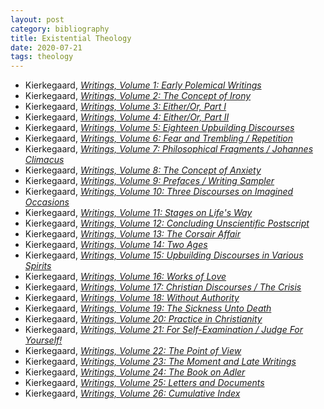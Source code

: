 ```yaml
---
layout: post
category: bibliography
title: Existential Theology
date: 2020-07-21
tags: theology
---
```


* Kierkegaard, [*Writings, Volume 1: Early Polemical Writings*](https://press.princeton.edu/books/paperback/9780691140728/kierkegaards-writings-i-volume-1)
* Kierkegaard, [*Writings, Volume 2: The Concept of Irony*](https://press.princeton.edu/books/paperback/9780691020723/kierkegaards-writings-ii-volume-2)
* Kierkegaard, [*Writings, Volume 3: Either/Or, Part I*](https://press.princeton.edu/books/paperback/9780691020419/kierkegaards-writing-iii-part-i)
* Kierkegaard, [*Writings, Volume 4: Either/Or, Part II*](https://press.princeton.edu/books/paperback/9780691020426/kierkegaards-writings-iv-part-ii)
* Kierkegaard, [*Writings, Volume 5: Eighteen Upbuilding Discourses*](https://press.princeton.edu/books/paperback/9780691020877/kierkegaards-writings-v-volume-5)
* Kierkegaard, [*Writings, Volume 6: Fear and Trembling / Repetition*](https://press.princeton.edu/books/paperback/9780691020266/kierkegaards-writings-vi-volume-6)
* Kierkegaard, [*Writings, Volume 7: Philosophical Fragments / Johannes Climacus*](https://press.princeton.edu/books/paperback/9780691020365/kierkegaards-writings-vii-volume-7)
* Kierkegaard, [*Writings, Volume 8: The Concept of Anxiety*](https://press.princeton.edu/books/paperback/9780691020112/kierkegaards-writings-viii-volume-8)
* Kierkegaard, [*Writings, Volume 9: Prefaces / Writing Sampler*](https://press.princeton.edu/books/paperback/9780691140735/kierkegaards-writings-ix-volume-9)
* Kierkegaard, [*Writings, Volume 10: Three Discourses on Imagined Occasions*](https://press.princeton.edu/books/paperback/9780691140742/kierkegaards-writings-x-volume-10)
* Kierkegaard, [*Writings, Volume 11: Stages on Life's Way*](https://press.princeton.edu/books/paperback/9780691020495/kierkegaards-writings-xi-volume-11)
* Kierkegaard, [*Writings, Volume 12: Concluding Unscientific Postscript*](https://press.princeton.edu/books/paperback/9780691020822/kierkegaards-writings-xii-volume-ii)
* Kierkegaard, [*Writings, Volume 13: The Corsair Affair*](https://press.princeton.edu/books/paperback/9780691140759/kierkegaards-writings-xiii-volume-13)
* Kierkegaard, [*Writings, Volume 14: Two Ages*](https://press.princeton.edu/books/paperback/9780691140766/kierkegaards-writings-xiv-volume-14)
* Kierkegaard, [*Writings, Volume 15: Upbuilding Discourses in Various Spirits*](https://press.princeton.edu/books/paperback/9780691140773/kierkegaards-writings-xv-volume-15)
* Kierkegaard, [*Writings, Volume 16: Works of Love*](https://press.princeton.edu/books/paperback/9780691059167/kierkegaards-writings-xvi-volume-16)
* Kierkegaard, [*Writings, Volume 17: Christian Discourses / The Crisis*](https://press.princeton.edu/books/paperback/9780691140780/kierkegaards-writings-xvii-volume-17)
* Kierkegaard, [*Writings, Volume 18: Without Authority*](https://press.princeton.edu/books/paperback/9780691140797/kierkegaards-writings-xviii-volume-18)
* Kierkegaard, [*Writings, Volume 19: The Sickness Unto Death*](https://press.princeton.edu/books/paperback/9780691020280/kierkegaards-writings-xix-volume-19)
* Kierkegaard, [*Writings, Volume 20: Practice in Christianity*](https://press.princeton.edu/books/paperback/9780691020631/kierkegaards-writings-xx-volume-20)
* Kierkegaard, [*Writings, Volume 21: For Self-Examination / Judge For Yourself!*](https://press.princeton.edu/books/paperback/9780691020662/kierkegaards-writings-xxi-volume-21)
* Kierkegaard, [*Writings, Volume 22: The Point of View*](https://press.princeton.edu/books/paperback/9780691140803/kierkegaards-writings-xxii-volume-22)
* Kierkegaard, [*Writings, Volume 23: The Moment and Late Writings*](https://press.princeton.edu/books/paperback/9780691140810/kierkegaards-writings-xxiii-volume-23)
* Kierkegaard, [*Writings, Volume 24: The Book on Adler*](https://press.princeton.edu/books/paperback/9780691140827/kierkegaards-writings-xxiv-volume-24)
* Kierkegaard, [*Writings, Volume 25: Letters and Documents*](https://press.princeton.edu/books/paperback/9780691140834/kierkegaards-writings-xxv-volume-25)
* Kierkegaard, [*Writings, Volume 26: Cumulative Index*](https://press.princeton.edu/books/paperback/9780691140841/kierkegaards-writings-xxvi-volume-26)
